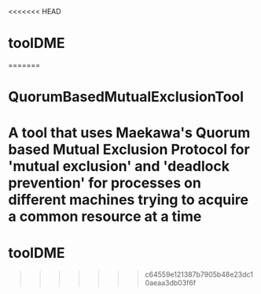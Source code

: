 <<<<<<< HEAD
# toolDME
=======
# QuorumBasedMutualExclusionTool
A tool that uses Maekawa's Quorum based Mutual Exclusion Protocol for 'mutual exclusion' and 'deadlock prevention' for processes on different machines trying to acquire a common resource at a time
=======
# toolDME
>>>>>>> c64559e121387b7905b48e23dc10aeaa3db03f6f
